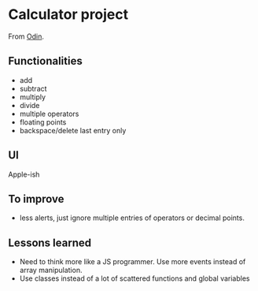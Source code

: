 # Calculator project

From [Odin](https://www.theodinproject.com/courses/web-development-101/lessons/calculator).

## Functionalities
* add
* subtract
* multiply
* divide
* multiple operators
* floating points
* backspace/delete last entry only

## UI
Apple-ish

## To improve
* less alerts, just ignore multiple entries of operators or decimal points.

## Lessons learned
* Need to think more like a JS programmer. Use more events instead of array manipulation.
* Use classes instead of a lot of scattered functions and global variables
